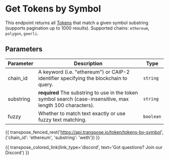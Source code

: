# Get Tokens by Symbol

This endpoint returns all [Tokens](../models/token_model.md) that match a given symbol substring (supports pagination up to 1000 results). Supported chains: `ethereum`, `polygon`, `goerli`.

## Parameters
| Parameter     | Description                                                                          | Type     | 
|---------------|--------------------------------------------------------------------------------------|----------|
| chain_id      | A keyword (i.e. "ethereum") or CAIP-2 identifier specifying the blockchain to query. | `string` | 
| substring | **required** The substring to use in the token symbol search (case-insensitive, max length 100 characters).   | `string` | 
| fuzzy | Whether to match text exactly or use fuzzy text matching.   | `boolean` | 

{{ transpose_fenced_rest('https://api.transpose.io/token/tokens-by-symbol', {'chain_id': 'ethereum', 'substring': 'weth'}) }}

{{ transpose_colored_link(link_type='discord', text='Got questions?  Join our Discord') }}
